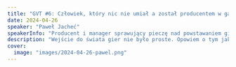 ```yaml
---
title: "GVT #6: Człowiek, który nic nie umiał a został producentem w game devie"
date: 2024-04-26
speaker: "Paweł Jacheć"
speakerInfo: "Producent i manager sprawujący pieczę nad powstawaniem gier w Chronospace. Wcześniej przez wiele lat związany z przemysłem jachtowym budował i sprzedawał łodzie dla największych polskich firm, jak i we własnym biznesie. Podróżnik z zamiłowania i entuzjasta nowych technologii."
description: "Wejście do świata gier nie było proste. Opowiem o tym jakie czekały mnie wyzwania na nowej drodze i jak sobie z nimi poradziłem. Oczywiście czasem porównując do poprzedniej branży."
cover:
  image: "images/2024-04-26-pawel.png"
---
```

